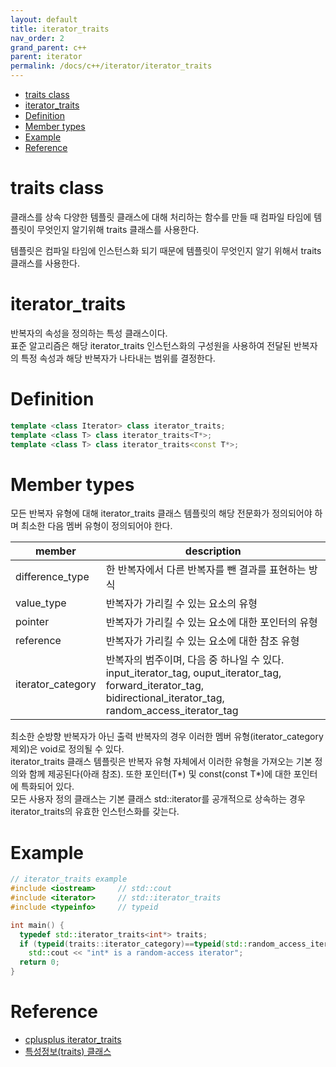 ```yaml
---
layout: default
title: iterator_traits
nav_order: 2
grand_parent: c++
parent: iterator
permalink: /docs/c++/iterator/iterator_traits
---
```


- [traits class](#traits-class)
- [iterator_traits](#iterator_traits)
- [Definition](#definition)
- [Member types](#member-types)
- [Example](#example)
- [Reference](#reference)

# traits class

클래스를 상속 
다양한 템플릿 클래스에 대해 처리하는 함수를 만들 때 컴파일 타임에 템플릿이 무엇인지 알기위해 traits 클래스를 사용한다.

템플릿은 컴파일 타임에 인스턴스화 되기 때문에 템플릿이 무엇인지 알기 위해서 traits 클래스를 사용한다.




# iterator_traits

반복자의 속성을 정의하는 특성 클래스이다.  
표준 알고리즘은 해당 iterator_traits 인스턴스화의 구성원을 사용하여 전달된 반복자의 특정 속성과 해당 반복자가 나타내는 범위를 결정한다.  

# Definition

```cpp
template <class Iterator> class iterator_traits;
template <class T> class iterator_traits<T*>;
template <class T> class iterator_traits<const T*>;
```

# Member types

모든 반복자 유형에 대해 iterator_traits 클래스 템플릿의 해당 전문화가 정의되어야 하며 최소한 다음 멤버 유형이 정의되어야 한다.  

| member            | description                                         |
| ----------------- | --------------------------------------------------- |
| difference_type   | 한 반복자에서 다른 반복자를 뺀 결과를 표현하는 방식 |
| value_type        | 반복자가 가리킬 수 있는 요소의 유형                 |
| pointer           | 반복자가 가리킬 수 있는 요소에 대한 포인터의 유형   |
| reference         | 반복자가 가리킬 수 있는 요소에 대한 참조 유형       |
| iterator_category | 반복자의 범주이며, 다음 중 하나일 수 있다. input_iterator_tag, ouput_iterator_tag, forward_iterator_tag, bidirectional_iterator_tag, random_access_iterator_tag |

최소한 순방향 반복자가 아닌 출력 반복자의 경우 이러한 멤버 유형(iterator_category 제외)은 void로 정의될 수 있다.  
iterator_traits 클래스 템플릿은 반복자 유형 자체에서 이러한 유형을 가져오는 기본 정의와 함께 제공된다(아래 참조). 또한 포인터(T*) 및 const(const T*)에 대한 포인터에 특화되어 있다.  
모든 사용자 정의 클래스는 기본 클래스 std::iterator를 공개적으로 상속하는 경우 iterator_traits의 유효한 인스턴스화를 갖는다.  

# Example

```cpp
// iterator_traits example
#include <iostream>     // std::cout
#include <iterator>     // std::iterator_traits
#include <typeinfo>     // typeid

int main() {
  typedef std::iterator_traits<int*> traits;
  if (typeid(traits::iterator_category)==typeid(std::random_access_iterator_tag))
    std::cout << "int* is a random-access iterator";
  return 0;
}
```


# Reference

- [cplusplus iterator_traits](https://cplusplus.com/reference/iterator/iterator_traits/)
- [특성정보(traits) 클래스](http://egloos.zum.com/sweeper/v/3007176)